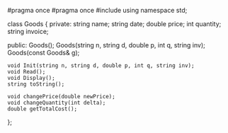 #pragma once
#pragma once
#include <string>
using namespace std;

class Goods
{
private:
    string name;
    string date;
    double price;
    int quantity;
    string invoice;

public:
    Goods();
    Goods(string n, string d, double p, int q, string inv);
    Goods(const Goods& g);

    void Init(string n, string d, double p, int q, string inv);
    void Read();
    void Display();
    string toString();

    void changePrice(double newPrice);
    void changeQuantity(int delta);
    double getTotalCost();
};
